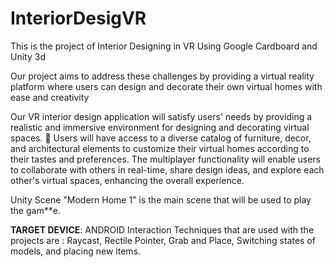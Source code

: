 # InteriorDesigVR
This is the project of Interior Designing in VR Using Google Cardboard and Unity 3d

Our project aims to address these challenges by providing a virtual reality platform 
where users can design and decorate their own virtual homes with ease and creativity

Our VR interior design application will satisfy users' needs by providing a realistic and 
immersive environment for designing and decorating virtual spaces.
 Users will have access to a diverse catalog of furniture, decor, and architectural elements 
to customize their virtual homes according to their tastes and preferences.
The multiplayer functionality will enable users to collaborate with others in real-time, 
share design ideas, and explore each other's virtual spaces, enhancing the overall 
experience.

Unity Scene "Modern Home 1" is the main scene that will be used to play the gam**e.

**TARGET DEVICE**: ANDROID
Interaction Techniques that are used with the projects are : Raycast, Rectile Pointer, Grab and Place, Switching states of models, and placing new items.

